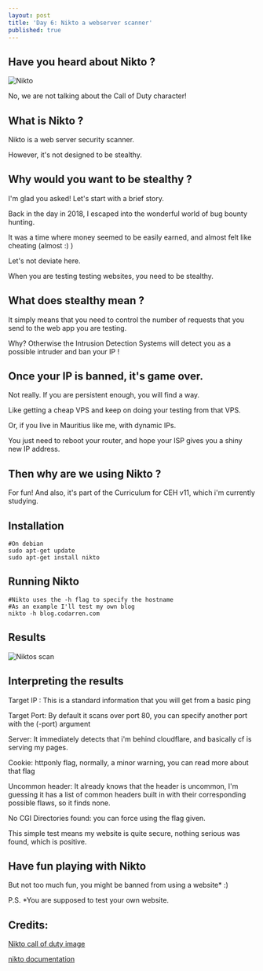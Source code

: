 ```yaml
---
layout: post
title: 'Day 6: Nikto a webserver scanner'
published: true
---
```

## Have you heard about Nikto ?
![Nikto](https://github.com/codarrenvelvindron/codarrenvelvindron.github.io/raw/master/images/nikto.png)

No, we are not talking about the Call of Duty character!

## What is Nikto ?
Nikto is a web server security scanner.

However, it's not designed to be stealthy.



## Why would you want to be stealthy ?
I'm glad you asked! Let's start with a brief story.

Back in the day in 2018, I escaped into the wonderful world of bug bounty hunting.

It was a time where money seemed to be easily earned, and almost felt like cheating (almost :) )

Let's not deviate here.


When you are testing testing websites, you need to be stealthy.


## What does stealthy mean ?
It simply means that you need to control the number of requests that you send to the web app you are testing.

Why? Otherwise the Intrusion Detection Systems will detect you as a possible intruder and ban your IP !

## Once your IP is banned, it's game over.

Not really. If you are persistent enough, you will find a way.

Like getting a cheap VPS and keep on doing your testing from that VPS.

Or, if you live in Mauritius like me, with dynamic IPs. 

You just need to reboot your router, and hope your ISP gives you a shiny new IP address.

## Then why are we using Nikto ?
For fun! And also, it's part of the Curriculum for CEH v11, which i'm currently studying.

## Installation
```
#On debian
sudo apt-get update
sudo apt-get install nikto
```

## Running Nikto
```
#Nikto uses the -h flag to specify the hostname
#As an example I'll test my own blog
nikto -h blog.codarren.com
```

## Results
![Niktos scan](https://github.com/codarrenvelvindron/codarrenvelvindron.github.io/raw/master/images/nikto_scan.png)

## Interpreting the results
Target IP : This is a standard information that you will get from a basic ping

Target Port: By default it scans over port 80, you can specify another port with the (-port) argument

Server: It immediately detects that i'm behind cloudflare, and basically cf is serving my pages.

Cookie: httponly flag, normally, a minor warning, you can read more about that flag

Uncommon header: It already knows that the header is uncommon, I'm guessing it has a list of common headers built in with their corresponding possible flaws, so it finds none.

No CGI Directories found: you can force using the flag given.

This simple test means my website is quite secure, nothing serious was found, which is positive.

## Have fun playing with Nikto
But not too much fun, you might be banned from using a website* :)

P.S. *You are supposed to test your own website.

## Credits:
[Nikto call of duty image](https://static.wikia.nocookie.net/callofduty/images/3/34/Nikto_Portrait.png)

[nikto documentation](https://cirt.net/Nikto2)
